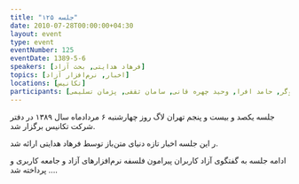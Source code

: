 ```yaml
---
title: "جلسه ۱۲۵"
date: 2010-07-28T00:00:00+04:30
layout: event
type: event
eventNumber: 125
eventDate: 1389-5-6
speakers: [فرهاد هدایتی, بحث آزاد]
topics: [اخبار, نرم‌افزار آزاد]
locations: [تکانیس]
participants: [اشکان قاسمی, بهنام توکلی کرمانی, نوید آقاحسنی, فرهاد هدایتی فرد, امیر ابوحمزه, نیما جوهری‌ زاده, مهدی اسماعیلی, انصار خوگر, حامد افرا, وحید چهره قانی, سامان ثقفی, پژمان تسلیمی]
---
```

جلسه یکصد و بیست و پنجم تهران لاگ روز چهارشنبه ۶ مردادماه سال ۱۳۸۹ در دفتر شرکت تکانیس برگزار شد.

ر این جلسه اخبار تازه دنیای متن‌باز توسط فرهاد هدایتی ارائه شد.

ادامه جلسه به گفتگوی آزاد کاربران پیرامون فلسفه نرم‌افزارهای آزاد و جامعه کاربری و ... پرداخته شد.
